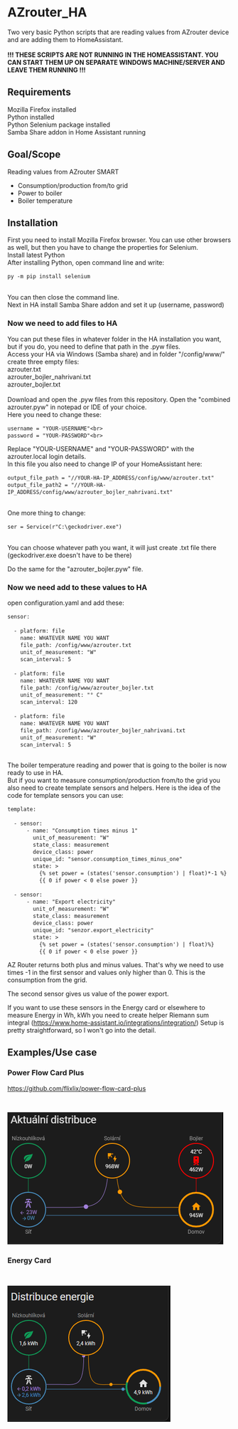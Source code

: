 # AZrouter_HA<br>
Two very basic Python scripts that are reading values from AZrouter device and are adding them to HomeAssistant.<br>
<br>
**!!! THESE SCRIPTS ARE NOT RUNNING IN THE HOMEASSISTANT. YOU CAN START THEM UP ON SEPARATE WINDOWS MACHINE/SERVER AND LEAVE THEM RUNNING !!!**<br>

## **Requirements**<br>
Mozilla Firefox installed<br>
Python installed<br>
Python Selenium package installed<br>
Samba Share addon in Home Assistant running<br>

## **Goal/Scope**<br>
Reading values from AZrouter SMART<br>
- Consumption/production from/to grid<br>
- Power to boiler<br>
- Boiler temperature<br>

## Installation

First you need to install Mozilla Firefox browser. You can use other browsers as well, but then you have to change the properties for Selenium.<br>
Install latest Python<br>
After installing Python, open command line and write:
```
py -m pip install selenium
```
<br>
You can then close the command line.<br>
Next in HA install Samba Share addon and set it up (username, password)<br>

### Now we need to add files to HA<br>
You can put these files in whatever folder in the HA installation you want, but if you do, you need to define that path in the .pyw files.<br>
Access your HA via Windows (Samba share) and in folder "/config/www/" create three empty files:<br>
azrouter.txt<br>
azrouter_bojler_nahrivani.txt<br>
azrouter_bojler.txt<br>
<br>
Download and open the .pyw files from this repository. Open the "combined azrouter.pyw" in notepad or IDE of your choice.
<br>
Here you need to change these:<br>
```
username = "YOUR-USERNAME"<br>
password = "YOUR-PASSWORD"<br>
```
Replace "YOUR-USERNAME" and "YOUR-PASSWORD" with the azrouter.local login details.<br>
In this file you also need to change IP of your HomeAssistant here:<br>

```
output_file_path = "//YOUR-HA-IP_ADDRESS/config/www/azrouter.txt"
output_file_path2 = "//YOUR-HA-IP_ADDRESS/config/www/azrouter_bojler_nahrivani.txt"
```
<br>
One more thing to change:<br>

```
ser = Service(r"C:\geckodriver.exe")
```

<br>
You can choose whatever path you want, it will just create .txt file there (geckodriver.exe doesn't have to be there)<br>

Do the same for the "azrouter_bojler.pyw" file.<br>

### Now we need add to these values to HA<br>
open configuration.yaml and add these:<br>

```
sensor:

  - platform: file
    name: WHATEVER NAME YOU WANT
    file_path: /config/www/azrouter.txt
    unit_of_measurement: "W"
    scan_interval: 5

  - platform: file
    name: WHATEVER NAME YOU WANT
    file_path: /config/www/azrouter_bojler.txt
    unit_of_measurement: "° C"
    scan_interval: 120

  - platform: file
    name: WHATEVER NAME YOU WANT
    file_path: /config/www/azrouter_bojler_nahrivani.txt
    unit_of_measurement: "W"
    scan_interval: 5
    
```

The boiler temperature reading and power that is going to the boiler is now ready to use in HA.<br>
But if you want to measure consumption/production from/to the grid you also need to create template sensors and helpers. Here is the idea of the code for template sensors you can use:

```
template:

  - sensor:
      - name: "Consumption times minus 1"
        unit_of_measurement: "W"
        state_class: measurement
        device_class: power
        unique_id: "sensor.consumption_times_minus_one"
        state: >
          {% set power = (states('sensor.consumption') | float)*-1 %}
          {{ 0 if power < 0 else power }}

  - sensor:
      - name: "Export electricity"
        unit_of_measurement: "W"
        state_class: measurement
        device_class: power
        unique_id: "senzor.export_electricity"
        state: >
          {% set power = (states('sensor.consumption') | float)%}
          {{ 0 if power < 0 else power }}
```

AZ Router returns both plus and minus values. That's why we need to use times -1 in the first sensor and values only higher than 0. This is the consumption from the grid.<br>

The second sensor gives us value of the power export.<br>

If you want to use these sensors in the Energy card or elsewhere to measure Energy in Wh, kWh you need to create helper Riemann sum integral (https://www.home-assistant.io/integrations/integration/) Setup is pretty straightforward, so I won't go into the detail.<br>


## Examples/Use case<br>
### Power Flow Card Plus<br> 
https://github.com/flixlix/power-flow-card-plus
<br> 

<br>

![My Remote Image](https://github.com/Vaseemes/azrouter_HA/blob/main/power_flow_card_plus.jpg?raw=true)
<br>


### Energy Card<br>

<br>

![My Remote Image](https://github.com/Vaseemes/azrouter_HA/blob/main/energy_card.jpg?raw=true)



